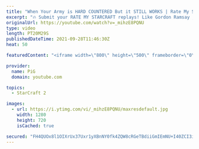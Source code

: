 ```yaml
---
title: "When Your Army is HARD COUNTERED But it STILL WORKS | Rate My StarCraft #7"
excerpt: "🔥 Submit your RATE MY STARCRAFT replays! Like Gordon Ramsay judges people's dishes, PiG will rate your awesome StarCraft plays. Send in your replay to RateMyStarCraft@gmail.com PLUS why you think it was so good (This is similar to ICYFAR but you choose the topic). Bonus points if you can say why in"
originalUrl: https://youtube.com/watch?v=_mihzE8PQNU
type: video
length: PT20M29S
publishedDateTime: 2021-09-28T11:46:30Z
heat: 50

featuredContent: "<iframe width=\"800\" height=\"500\" frameborder=\"0\" src=\"https://www.youtube.com/embed/_mihzE8PQNU\" allow=\"accelerometer; autoplay; encrypted-media; gyroscope; picture-in-picture\" allowfullscreen></iframe>"

provider:
  name: PiG
  domain: youtube.com

topics:
  - StarCraft 2

images:
  - url: https://i.ytimg.com/vi/_mihzE8PQNU/maxresdefault.jpg
    width: 1280
    height: 720
    isCached: true

secured: "FH4QUOx8l1OIXrUx37Uxr1yXBnNY0fk4ZQW8cRGeTBdiiGmIEmNU+I40ZCI3i0coii5iLIJQqgLHLkDr/EzoUgPjAhL+/SQ79Ns7tbvVrDHGITEONHF/1bdayLOXWVAmHVqMdVAI5+4ZJOFDPhYsxrQY/ZnjHJC+Lm6X4nMcfIFTIJ/jhs6Gy4zYDENpWT0TtTqRVGjj2upqsNJL3+UiyYGhDoThpLK8N6A4pJsENfha1oWlr4Fh0lu4DNVLVjj8yyPqNRccMlUQn53z2Orgyd9aaniaLeDpYxSrYANfA7VZCFP8KqnT5bgSUoiryT/a+FPAAm3otKGkuvkh3YP7u0XcTLwcV3jXDJiAkxPlqbV7HDAmXLu+f9T1xWSCeTz77kQszbebFEDMgxHbM+sk9uV+2lZfRi5FFS8WCIF213M=;M6x8h8sHQkgN2BfMP0bfGQ=="
---
```



